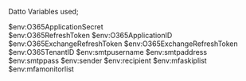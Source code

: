 Datto Variables used;

$env:O365ApplicationSecret  <br/>
$env:O365RefreshToken 
$env:O365ApplicationID
$env:O365ExchangeRefreshToken
$env:O365ExchangeRefreshToken
$env:O365TenantID
$env:smtpusername
$env:smtpaddress
$env:smtppass
$env:sender
$env:recipient
$env:mfaskiplist
$env:mfamonitorlist
